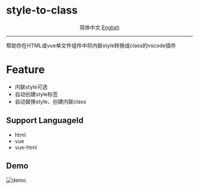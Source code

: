 # style-to-class

<p align='center'>
<span>简体中文</span>
<span><a href="./README-en.md">English</a></span>
</p>

----

帮助你在HTML或vue单文件组件中将内联style转换成class的vscode插件

# Feature
- 内联style可选
- 自动创建style标签
- 自动替换style、创建内联class

## Support LanguageId

- html
- vue
- vue-html

## Demo

![demo](./media/demo.gif)

